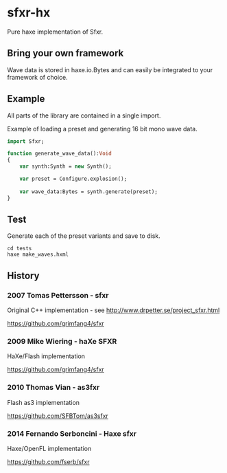 # sfxr-hx

Pure haxe implementation of Sfxr.

## Bring your own framework

Wave data is stored in haxe.io.Bytes and can easily be integrated to your framework of choice.

## Example

All parts of the library are contained in a single import.

Example of loading a preset and generating 16 bit mono wave data.

```hx
import Sfxr;

function generate_wave_data():Void
{
	var synth:Synth = new Synth();

	var preset = Configure.explosion();
	
	var wave_data:Bytes = synth.generate(preset);
}
```

## Test

Generate each of the preset variants and save to disk.

```
cd tests
haxe make_waves.hxml
```

## History

### 2007 Tomas Pettersson - sfxr

Original C++ implementation - see http://www.drpetter.se/project_sfxr.html

https://github.com/grimfang4/sfxr


### 2009 Mike Wiering - haXe SFXR

HaXe/Flash implementation

https://github.com/grimfang4/sfxr

### 2010 Thomas Vian - as3fxr

Flash as3 implementation

https://github.com/SFBTom/as3sfxr

### 2014 Fernando Serboncini - Haxe sfxr

Haxe/OpenFL implementation

https://github.com/fserb/sfxr
